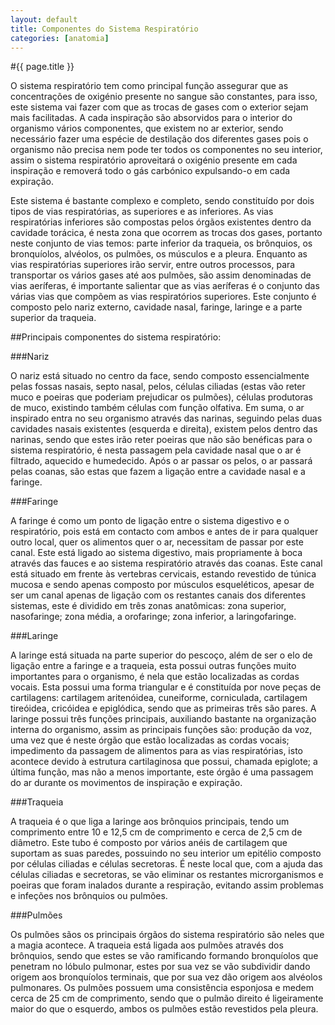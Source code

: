 ```yaml
---
layout: default
title: Componentes do Sistema Respiratório
categories: [anatomia]
---
```


#{{ page.title }}

O sistema respiratório tem como principal função assegurar que as concentrações de oxigénio presente no sangue são constantes, para isso, este sistema vai fazer com que as trocas de gases com o exterior sejam mais facilitadas. A cada inspiração são absorvidos para o interior do organismo vários componentes, que existem no ar exterior, sendo necessário fazer uma espécie de destilação dos diferentes gases pois o organismo não precisa nem pode ter todos os componentes no seu interior, assim o sistema respiratório aproveitará o oxigénio presente em cada inspiração e removerá todo o gás carbónico expulsando-o em cada expiração.

Este sistema é bastante complexo e completo, sendo constituído por dois tipos de vias respiratórias, as superiores e as inferiores. As vias respiratórias inferiores são compostas pelos órgãos existentes dentro da cavidade torácica, é nesta zona que ocorrem as trocas dos gases, portanto neste conjunto de vias temos: parte inferior da traqueia, os brônquios, os bronquíolos, alvéolos, os pulmões, os músculos e a pleura. Enquanto as vias respiratórias superiores irão servir, entre outros processos, para transportar os vários gases até aos pulmões, são assim denominadas de vias aeríferas, é importante salientar que as vias aeríferas é o conjunto das várias vias que compõem as vias respiratórios superiores. Este conjunto é composto pelo nariz externo, cavidade nasal, faringe, laringe e a parte superior da traqueia.

##Principais componentes do sistema respiratório:

###Nariz

O nariz está situado no centro da face, sendo composto essencialmente pelas fossas nasais, septo nasal, pelos, células ciliadas (estas vão reter muco e poeiras que poderiam prejudicar os pulmões), células produtoras de muco, existindo também células com função olfativa. Em suma, o ar inspirado entra no seu organismo através das narinas, seguindo pelas duas cavidades nasais existentes (esquerda e direita), existem pelos dentro das narinas, sendo que estes irão reter poeiras que não são benéficas para o sistema respiratório, é nesta passagem pela cavidade nasal que o ar é filtrado, aquecido e humedecido. Após o ar passar os pelos, o ar passará pelas coanas, são estas que fazem a ligação entre a cavidade nasal e a faringe.

###Faringe

A faringe é como um ponto de ligação entre o sistema digestivo e o respiratório, pois está em contacto com ambos e antes de ir para qualquer outro local, quer os alimentos quer o ar, necessitam de passar por este canal. Este está ligado ao sistema digestivo, mais propriamente à boca através das fauces e ao sistema respiratório através das coanas. Este canal está situado em frente às vertebras cervicais, estando revestido de túnica mucosa e sendo apenas composto por músculos esqueléticos, apesar de ser um canal apenas de ligação com os restantes canais dos diferentes sistemas, este é dividido em três zonas anatômicas: zona superior, nasofaringe; zona média, a orofaringe; zona inferior, a laringofaringe.

###Laringe

A laringe está situada na parte superior do pescoço, além de ser o elo de ligação entre a faringe e a traqueia, esta possui outras funções muito importantes para o organismo, é nela que estão localizadas as cordas vocais. Esta possui uma forma triangular e é constituída por nove peças de cartilagens: cartilagem aritenóidea, cuneiforme, corniculada, cartilagem tireóidea, cricóidea e epiglódica, sendo que as primeiras três são pares. A laringe possui três funções principais, auxiliando bastante na organização interna do organismo, assim as principais funções são: produção da voz, uma vez que é neste órgão que estão localizadas as cordas vocais; impedimento da passagem de alimentos para as vias respiratórias, isto acontece devido à estrutura cartilaginosa que possui, chamada epiglote; a última função, mas não a menos importante, este órgão é uma passagem do ar durante os movimentos de inspiração e expiração.

###Traqueia

A traqueia é o que liga a laringe aos brônquios principais, tendo um comprimento entre 10 e 12,5 cm de comprimento e cerca de 2,5 cm de diâmetro. Este tubo é composto por vários anéis de cartilagem que suportam as suas paredes, possuindo no seu interior um epitélio composto por células ciliadas e células secretoras. É neste local que, com a ajuda das células ciliadas e secretoras, se vão eliminar os restantes microrganismos e poeiras que foram inalados durante a respiração, evitando assim problemas e infeções nos brônquios ou pulmões.

###Pulmões

Os pulmões sãos os principais órgãos do sistema respiratório são neles que a magia acontece. A traqueia está ligada aos pulmões através dos brônquios, sendo que estes se vão ramificando formando bronquíolos que penetram no lóbulo pulmonar, estes por sua vez se vão subdividir dando origem aos bronquíolos terminais, que por sua vez dão origem aos alvéolos pulmonares. Os pulmões possuem uma consistência esponjosa e medem cerca de 25 cm de comprimento, sendo que o pulmão direito é ligeiramente maior do que o esquerdo, ambos os pulmões estão revestidos pela pleura.

